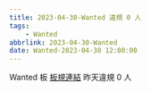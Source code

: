 ```yaml
---
title: 2023-04-30-Wanted 違規 0 人
tags:
    - Wanted
abbrlink: 2023-04-30-Wanted
date: Wanted-2023-04-30 12:00:00
---
```

Wanted 板 [板規連結](https://www.ptt.cc/bbs/Wanted/M.1608829773.A.D3B.html)
昨天違規 0 人
